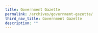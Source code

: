 ```yaml
---
title: Government Gazette
permalink: /archives/government-gazette/
third_nav_title: Government Gazette
description: ""
---
```

